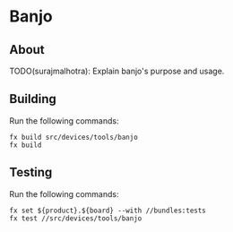 # Banjo

## About

TODO(surajmalhotra): Explain banjo's purpose and usage.

## Building

Run the following commands:

```
fx build src/devices/tools/banjo
fx build
```

## Testing

Run the following commands:

```
fx set ${product}.${board} --with //bundles:tests
fx test //src/devices/tools/banjo
```
